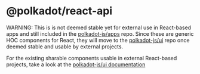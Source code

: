 # @polkadot/react-api

WARNING: This is is not deemed stable yet for external use in React-based apps and still included in the [polkadot-js/apps](https://github.com/setheum-js/console) repo. Since these are generic HOC components for React, they will move to the [polkadot-js/ui](https://github.com/polkadot-js/ui) repo once deemed stable and usable by external projects.

For the existing sharable components usable in external React-based projects, take a look at the [polkadot-js/ui documentation](https://polkadot.js.org/ui/)
